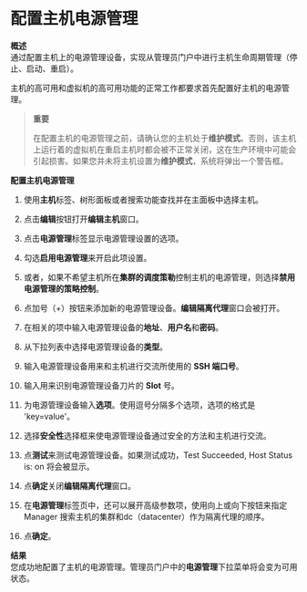 # 配置主机电源管理

**概述**<br/>
  通过配置主机上的电源管理设备，实现从管理员门户中进行主机生命周期管理（停止、启动、重启）。

  主机的高可用和虚拟机的高可用功能的正常工作都要求首先配置好主机的电源管理。

> **重要**
>
> 在配置主机的电源管理之前，请确认您的主机处于**维护模式**。否则，该主机上运行着的虚拟机在重启主机时都会被不正常关闭，这在生产环境中可能会引起损害。如果您并未将主机设置为**维护模式**，系统将弹出一个警告框。

**配置主机电源管理**

1. 使用**主机**标签、树形面板或者搜索功能查找并在主面板中选择主机。

2. 点击**编辑**按钮打开**编辑主机**窗口。

3. 点击**电源管理**标签显示电源管理设置的选项。

4. 勾选**启用电源管理**来开启此项设置。

5. 或者，如果不希望主机所在**集群的调度策勒**控制主机的电源管理，则选择**禁用电源管理的策略控制**。

6. 点加号（+）按钮来添加新的电源管理设备。**编辑隔离代理**窗口会被打开。

7. 在相关的项中输入电源管理设备的**地址**、**用户名**和**密码**。

8. 从下拉列表中选择电源管理设备的**类型**。

9. 输入电源管理设备用来和主机进行交流所使用的 **SSH 端口号**。

10. 输入用来识别电源管理设备刀片的 **Slot** 号。

11. 为电源管理设备输入**选项**。使用逗号分隔多个选项，选项的格式是 'key=value'。

12. 选择**安全性**选择框来使电源管理设备通过安全的方法和主机进行交流。

13. 点**测试**来测试电源管理设备。如果测试成功，Test Succeeded, Host Status is: on
将会被显示。

14. 点**确定**关闭**编辑隔离代理**窗口。

15. 在**电源管理**标签页中，还可以展开高级参数项，使用向上或向下按钮来指定 Manager
搜索主机的集群和dc（datacenter）作为隔离代理的顺序。

16. 点**确定**。


**结果**<br/>
  您成功地配置了主机的电源管理。管理员门户中的**电源管理**下拉菜单将会变为可用状态。
